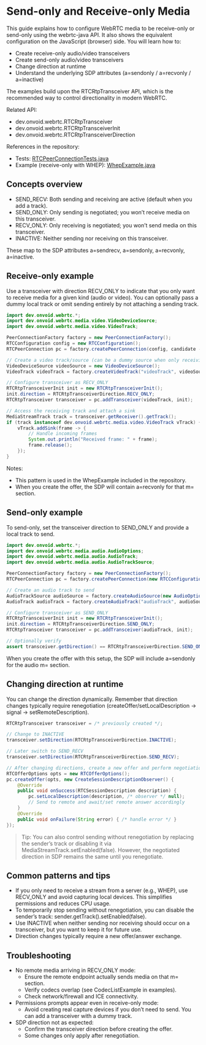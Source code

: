 # Send-only and Receive-only Media

This guide explains how to configure WebRTC media to be receive-only or send-only using the webrtc-java API. It also shows the equivalent configuration on the JavaScript (browser) side. You will learn how to:

- Create receive-only audio/video transceivers
- Create send-only audio/video transceivers
- Change direction at runtime
- Understand the underlying SDP attributes (a=sendonly / a=recvonly / a=inactive)

The examples build upon the RTCRtpTransceiver API, which is the recommended way to control directionality in modern WebRTC.

Related API:
- dev.onvoid.webrtc.RTCRtpTransceiver
- dev.onvoid.webrtc.RTCRtpTransceiverInit
- dev.onvoid.webrtc.RTCRtpTransceiverDirection

References in the repository:
- Tests: [RTCPeerConnectionTests.java](https://github.com/devopvoid/webrtc-java/blob/main/webrtc/src/test/java/dev/onvoid/webrtc/RTCPeerConnectionTests.java)
- Example (receive-only with WHEP): [WhepExample.java](https://github.com/devopvoid/webrtc-java/blob/main/webrtc-examples/src/main/java/dev/onvoid/webrtc/examples/WhepExample.java)

## Concepts overview

- SEND_RECV: Both sending and receiving are active (default when you add a track).
- SEND_ONLY: Only sending is negotiated; you won’t receive media on this transceiver.
- RECV_ONLY: Only receiving is negotiated; you won’t send media on this transceiver.
- INACTIVE: Neither sending nor receiving on this transceiver.

These map to the SDP attributes a=sendrecv, a=sendonly, a=recvonly, a=inactive.

## Receive-only example

Use a transceiver with direction RECV_ONLY to indicate that you only want to receive media for a given kind (audio or video). You can optionally pass a dummy local track or omit sending entirely by not attaching a sending track.

```java
import dev.onvoid.webrtc.*;
import dev.onvoid.webrtc.media.video.VideoDeviceSource;
import dev.onvoid.webrtc.media.video.VideoTrack;

PeerConnectionFactory factory = new PeerConnectionFactory();
RTCConfiguration config = new RTCConfiguration();
RTCPeerConnection pc = factory.createPeerConnection(config, candidate -> {});

// Create a video track/source (can be a dummy source when only receiving)
VideoDeviceSource videoSource = new VideoDeviceSource();
VideoTrack videoTrack = factory.createVideoTrack("videoTrack", videoSource);

// Configure transceiver as RECV_ONLY
RTCRtpTransceiverInit init = new RTCRtpTransceiverInit();
init.direction = RTCRtpTransceiverDirection.RECV_ONLY;
RTCRtpTransceiver transceiver = pc.addTransceiver(videoTrack, init);

// Access the receiving track and attach a sink
MediaStreamTrack track = transceiver.getReceiver().getTrack();
if (track instanceof dev.onvoid.webrtc.media.video.VideoTrack vTrack) {
    vTrack.addSink(frame -> {
        // Handle incoming frames
        System.out.println("Received frame: " + frame);
        frame.release();
    });
}
```

Notes:
- This pattern is used in the WhepExample included in the repository.
- When you create the offer, the SDP will contain a=recvonly for that m= section.

## Send-only example

To send-only, set the transceiver direction to SEND_ONLY and provide a local track to send.

```java
import dev.onvoid.webrtc.*;
import dev.onvoid.webrtc.media.audio.AudioOptions;
import dev.onvoid.webrtc.media.audio.AudioTrack;
import dev.onvoid.webrtc.media.audio.AudioTrackSource;

PeerConnectionFactory factory = new PeerConnectionFactory();
RTCPeerConnection pc = factory.createPeerConnection(new RTCConfiguration(), candidate -> {});

// Create an audio track to send
AudioTrackSource audioSource = factory.createAudioSource(new AudioOptions());
AudioTrack audioTrack = factory.createAudioTrack("audioTrack", audioSource);

// Configure transceiver as SEND_ONLY
RTCRtpTransceiverInit init = new RTCRtpTransceiverInit();
init.direction = RTCRtpTransceiverDirection.SEND_ONLY;
RTCRtpTransceiver transceiver = pc.addTransceiver(audioTrack, init);

// Optionally verify
assert transceiver.getDirection() == RTCRtpTransceiverDirection.SEND_ONLY;
```

When you create the offer with this setup, the SDP will include a=sendonly for the audio m= section.

## Changing direction at runtime

You can change the direction dynamically. Remember that direction changes typically require renegotiation (createOffer/setLocalDescription -> signal -> setRemoteDescription).

```java
RTCRtpTransceiver transceiver = /* previously created */;

// Change to INACTIVE
transceiver.setDirection(RTCRtpTransceiverDirection.INACTIVE);

// Later switch to SEND_RECV
transceiver.setDirection(RTCRtpTransceiverDirection.SEND_RECV);

// After changing directions, create a new offer and perform negotiation.
RTCOfferOptions opts = new RTCOfferOptions();
pc.createOffer(opts, new CreateSessionDescriptionObserver() {
    @Override
    public void onSuccess(RTCSessionDescription description) {
        pc.setLocalDescription(description, /* observer */ null);
        // Send to remote and await/set remote answer accordingly
    }
    @Override
    public void onFailure(String error) { /* handle error */ }
});
```

> Tip: You can also control sending without renegotiation by replacing the sender’s track or disabling it via MediaStreamTrack.setEnabled(false). However, the negotiated direction in SDP remains the same until you renegotiate.

## Common patterns and tips

- If you only need to receive a stream from a server (e.g., WHEP), use RECV_ONLY and avoid capturing local devices. This simplifies permissions and reduces CPU usage.
- To temporarily stop sending without renegotiation, you can disable the sender’s track: sender.getTrack().setEnabled(false).
- Use INACTIVE when neither sending nor receiving should occur on a transceiver, but you want to keep it for future use.
- Direction changes typically require a new offer/answer exchange.

## Troubleshooting

- No remote media arriving in RECV_ONLY mode:
  - Ensure the remote endpoint actually sends media on that m= section.
  - Verify codecs overlap (see CodecListExample in examples).
  - Check network/firewall and ICE connectivity.
- Permissions prompts appear even in receive-only mode:
  - Avoid creating real capture devices if you don’t need to send. You can add a transceiver with a dummy track.
- SDP direction not as expected:
  - Confirm the transceiver direction before creating the offer.
  - Some changes only apply after renegotiation.
